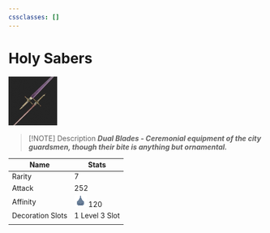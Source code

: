 ```yaml
---
cssclasses: []
---
```


# Holy Sabers
![](../00%20_resources/02FkH0.png)  
> [!NOTE] Description
> ***Dual Blades - Ceremonial equipment of the city guardsmen, though their bite is anything but ornamental.***



| Name             | Stats          |
| ---------------- | -------------- |
| Rarity           | 7              |
| Attack           | 252            |
| Affinity         | ![](../00%20_resources/mhw-water-elemental-damage_s.webp) 120      |
| Decoration Slots | 1 Level 3 Slot |
|                  |                |
